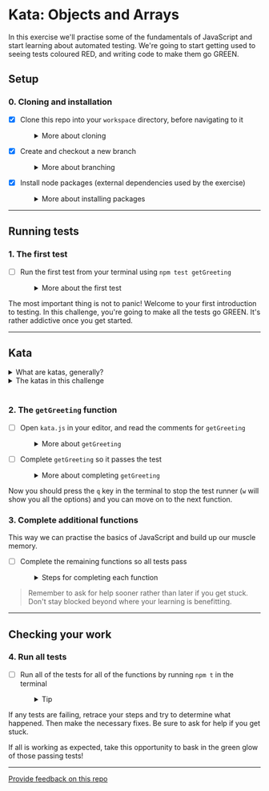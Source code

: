 # Kata: Objects and Arrays

In this exercise we'll practise some of the fundamentals of JavaScript and start learning about automated testing. We're going to start getting used to seeing tests coloured RED, and writing code to make them go GREEN.

## Setup

### 0. Cloning and installation
- [X] Clone this repo into your `workspace` directory, before navigating to it
  <details style="padding-left: 2em">
    <summary>More about cloning</summary>
    
    - In your terminal, navigate to your `workspace` directory
    - Clone the repository from GitHub. Don't forget, you can use the `TAB` key to complete long directory names (but not GitHub URLs)
    - Navigate into the new directory

    Your terminal commands will look a lot like:
    ```
    cd workspace
    git clone https://github.com/[COHORT-YEAR]/kata-objects-and-arrays
    cd kata-objects-and-arrays
    ```
  </details>

- [X] Create and checkout a new branch
  <details style="padding-left: 2em">
    <summary>More about branching</summary>
    
    In your terminal, run
    ```
    git checkout -b "YOURNAME_YOURPARTNERSNAME"
    ```
  </details>

- [X] Install node packages (external dependencies used by the exercise)
  <details style="padding-left: 2em">
    <summary>More about installing packages</summary>

    In your terminal, run
    ```
    npm install
    ```
  </details>

----
## Running tests

### 1. The first test

- [ ] Run the first test from your terminal using `npm test getGreeting`
  <details style="padding-left: 2em">
    <summary>More about the first test</summary>
    
    You'll see some red output that looks like this:

    ```
    > kata-objects-and-arrays@2.0.1 test
    > vitest getGreeting


    DEV  v0.32.4 /home/gerard/code/challenges/packages/kata-objects-and-arrays

    ❯ tests/getGreeting.test.js (1)
      × getGreeting returns "Hello <name>"

    ⎯⎯⎯⎯⎯⎯⎯⎯⎯⎯⎯⎯⎯⎯⎯⎯⎯⎯⎯⎯⎯⎯⎯⎯⎯⎯⎯⎯⎯⎯⎯⎯⎯⎯⎯⎯⎯⎯⎯⎯⎯⎯⎯⎯ Failed Tests 1 ⎯⎯⎯⎯⎯⎯⎯⎯⎯⎯⎯⎯⎯⎯⎯⎯⎯⎯⎯⎯⎯⎯⎯⎯⎯⎯⎯⎯⎯⎯⎯⎯⎯⎯⎯⎯⎯⎯⎯⎯⎯⎯⎯⎯

    FAIL  tests/getGreeting.test.js > getGreeting returns "Hello <name>"
    AssertionError: expected undefined to be 'Hello Aardvark' // Object.is equality

    - Expected:
    "Hello Aardvark"

    + Received:
    undefined

    ❯ tests/getGreeting.test.js:7:18
          5|   const expected = 'Hello Aardvark'
          6|   const actual = kata.getGreeting('Aardvark')
          7|   expect(actual).toBe(expected)
          |                  ^
          8| })
          9|

    ⎯⎯⎯⎯⎯⎯⎯⎯⎯⎯⎯⎯⎯⎯⎯⎯⎯⎯⎯⎯⎯⎯⎯⎯⎯⎯⎯⎯⎯⎯⎯⎯⎯⎯⎯⎯⎯⎯⎯⎯⎯⎯⎯⎯⎯⎯⎯⎯⎯⎯⎯⎯⎯⎯⎯⎯⎯⎯⎯⎯⎯⎯⎯⎯⎯⎯⎯⎯⎯⎯⎯⎯⎯⎯⎯⎯⎯⎯⎯⎯⎯⎯⎯⎯⎯⎯⎯⎯⎯⎯⎯⎯⎯⎯⎯⎯⎯⎯[1/1]⎯

    Test Files  1 failed (1)
          Tests  1 failed (1)
      Start at  15:01:33
      Duration  391ms (transform 76ms, setup 0ms, collect 24ms, tests 6ms, environment 0ms, prepare 116ms)


    FAIL  Tests failed. Watching for file changes...
          press h to show help, press q to quit
    ```
</details>

The most important thing is not to panic! Welcome to your first introduction to testing. In this challenge, you're going to make all the tests go GREEN. It's rather addictive once you get started.

---
## Kata

<details>
  <summary>What are katas, generally?</summary>

  **Kata** is a concept from martial arts meaning a sequence of moves composed into a **form**. Martial artists practise katas to build a "muscle-memory" for the basic moves. By practicing katas the artist hopes to make the basics of their art instinctual. When danger strikes the basics will be so familiar that they can respond without thinking.

  ![Animated image of a martial arts practitioner performing a short sequence of movements](https://49.media.tumblr.com/10c948900ec4276131e45047bb3846a4/tumblr_n3005tWnBf1s6my4qo1_500.gif)
</details>

<details>
  <summary>The katas in this challenge</summary>
  
  - The file we'll be working in is `kata.js`
  - This file is full of incomplete functions with comments describing what they should do
  - Every time we run the tests (using `npm test nameOfTheFunctionYoureWorkingOn`), we're checking to see if we've completed the function correctly
  - When we finish it successfully, it will show up GREEN and we can move on to the next function

  Let's try it
</details>

<br />

### 2. The `getGreeting` function

- [ ] Open `kata.js` in your editor, and read the comments for `getGreeting`
  <details style="padding-left: 2em">
    <summary>More about <code>getGreeting</code></summary>

    The first function looks like this:

    ```js
    // getGreeting should return a string containing
    // 'Hello ' and the contents of `name`
    function getGreeting (name) {
    }
    ```

    Ok, so it wants us to return a string using the input parameter `name`.     
  </details>

- [ ] Complete `getGreeting` so it passes the test
  <details style="padding-left: 2em">
    <summary>More about completing <code>getGreeting</code></summary>
    
    Let's solve it so we can make the test go GREEN:

    ```js
    function getGreeting (name) {
      return 'Hello ' + name
    }
    ```

    You'll notice that when you save `kata.js` the terminal indicates the test is now passing.

    ```
      ✓ tests/getGreeting.test.js (1)
        ✓ getGreeting returns "Hello <name>"

      Test Files  1 passed (1)
            Tests  1 passed (1)
        Start at  15:00:23
        Duration  18ms
    ```

    One passed! Some coding pairs choose to treat these as high-five moments ... you can decide for yourselves.
  </details>

Now you should press the `q` key in the terminal to stop the test runner (`w` will show you all the options) and you can move on to the next function.

### 3. Complete additional functions

This way we can practise the basics of JavaScript and build up our muscle memory.
- [ ] Complete the remaining functions so all tests pass
  <details style="padding-left: 2em">
    <summary>Steps for completing each function</summary>
    
    1. read what the next function is supposed to do
    1. run the tests using `npm test nameOfTheFunctionYoureWorkingOn`
    1. think and talk about how to solve the problem
    1. write the code and save the file
    1. read any errors and keep trying
    1. rinse and repeat until all the tests pass

    In later challenges we're going to become a lot more familiar with this process. A pattern very similar to this is known as Test Driven Development (TDD).
  </details>

> Remember to ask for help sooner rather than later if you get stuck. Don't stay blocked beyond where your learning is benefitting.

---
## Checking your work

### 4. Run all tests

- [ ] Run all of the tests for all of the functions by running `npm t` in the terminal
  <details style="padding-left: 2em">
    <summary>Tip</summary>
    
    `npm t` is a shorthand version of `npm test`. It runs all tests that can be detected by the testing tools.
    
    - `npm t tests` would run all tests in the `/tests/` directory
    - `npm t someFunctionName` runs only tests in files that include "someFunctionName" in the file name
  </details>

If any tests are failing, retrace your steps and try to determine what happened. Then make the necessary fixes. Be sure to ask for help if you get stuck.

If all is working as expected, take this opportunity to bask in the green glow of those passing tests!

---
[Provide feedback on this repo](https://docs.google.com/forms/d/e/1FAIpQLSfw4FGdWkLwMLlUaNQ8FtP2CTJdGDUv6Xoxrh19zIrJSkvT4Q/viewform?usp=pp_url&entry.1958421517=kata-objects-and-arrays)
